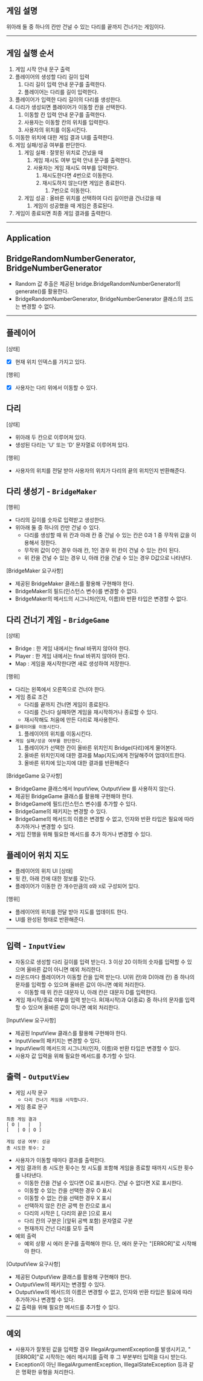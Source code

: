 ## 게임 설명

위아래 둘 중 하나의 칸만 건널 수 있는 다리를 끝까지 건너가는 게임이다.

---

## 게임 실행 순서

1. 게임 시작 안내 문구 출력
2. 플레이어의 생성할 다리 길이 입력
    1. 다리 길이 입력 안내 문구를 출력한다.
    2. 플레이어는 다리를 길이 입력한다.
3. 플레이어가 입력한 다리 길이의 다리를 생성한다.
4. 다리가 생성되면 플레이어가 이동할 칸을 선택한다.
    1. 이동할 칸 입력 안내 문구를 출력한다.
    2. 사용자는 이동할 칸의 위치를 입력한다.
    3. 사용자의 위치를 이동시킨다.
5. 이동한 위치에 대한 게임 결과 UI를 출력한다.
6. 게임 실패/성공 여부를 판단한다.
    1. 게임 실패 : 잘못된 위치로 건넜을 때
        1. 게임 재시도 여부 입력 안내 문구를 출력한다.
        2. 사용자는 게임 재시도 여부를 입력한다.
            1. 재시도한다면 4번으로 이동한다.
            2. 재시도하지 않는다면 게임은 종료한다.
                1. 7번으로 이동한다.
    2. 게임 성공 : 올바른 위치를 선택하여 다리 길이만큼 건너갔을 때
        1. 게임이 성공했을 때 게임은 종료된다.
7. 게임이 종료되면 최종 게임 결과를 출력한다.

---

## Application

## BridgeRandomNumberGenerator, BridgeNumberGenerator

- Random 값 추출은 제공된 bridge.BridgeRandomNumberGenerator의 generate()를 활용한다.
- BridgeRandomNumberGenerator, BridgeNumberGenerator 클래스의 코드는 변경할 수 없다.

---
## 플레이어
[상태]
- [x] 현재 위치 인덱스를 가지고 있다.

[행위]
- [x] 사용자는 다리 위에서 이동할 수 있다.

## 다리
[상태]
- 위아래 두 칸으로 이루어져 있다.
- 생성된 다리는 'U' 또는 'D' 문자열로 이루어져 있다.

[행위]
- 사용자의 위치를 전달 받아 사용자의 위치가 다리의 끝의 위치인지 반환해준다.

## 다리 생성기 - `BridgeMaker`

[행위]
- 다리의 길이를 숫자로 입력받고 생성한다.
- 위아래 둘 중 하나의 칸만 건널 수 있다.
    - 다리를 생성할 때 위 칸과 아래 칸 중 건널 수 있는 칸은 0과 1 중 무작위 값을 이용해서 정한다.
    - 무작위 값이 0인 경우 아래 칸, 1인 경우 위 칸이 건널 수 있는 칸이 된다.
    - 위 칸을 건널 수 있는 경우 U, 아래 칸을 건널 수 있는 경우 D값으로 나타낸다.

[BridgeMaker 요구사항]

- 제공된 BridgeMaker 클래스를 활용해 구현해야 한다.
- BridgeMaker의 필드(인스턴스 변수)를 변경할 수 없다.
- BridgeMaker의 메서드의 시그니처(인자, 이름)와 반환 타입은 변경할 수 없다.

## 다리 건너기 게임 - `BridgeGame`
[상태]
- Bridge : 한 게임 내에서는 final 바뀌지 않아야 한다.
- Player : 한 게임 내에서는 final 바뀌지 않아야 한다.
- Map : 게임을 재시작한다면 새로 생성하여 저장한다.

[행위]
- 다리는 왼쪽에서 오른쪽으로 건너야 한다.
- 게임 종료 조건
    - 다리를 끝까지 건너면 게임이 종료된다.
    - 다리를 건너다 실패하면 게임을 재시작하거나 종료할 수 있다.
    - 재시작해도 처음에 만든 다리로 재사용한다.
- `플레이어를 이동시킨다.`
    1. 플레이어의 위치를 이동시킨다.
- `게임 실패/성공 여부를 판단한다.`
    1. 플레이어가 선택한 칸이 올바른 위치인지 Bridge(다리)에게 물어본다.
    2. 올바른 위치인지에 대한 결과를 Map(지도)에게 전달해주어 업데이트한다.
    3. 올바른 위치에 있는지에 대한 결과를 반환해준다

[BridgeGame 요구사항]

- BridgeGame 클래스에서 InputView, OutputView 를 사용하지 않는다.
- 제공된 BridgeGame 클래스를 활용해 구현해야 한다.
- BridgeGame에 필드(인스턴스 변수)를 추가할 수 있다.
- BridgeGame의 패키지는 변경할 수 있다.
- BridgeGame의 메서드의 이름은 변경할 수 없고, 인자와 반환 타입은 필요에 따라 추가하거나 변경할 수 있다.
- 게임 진행을 위해 필요한 메서드를 추가 하거나 변경할 수 있다.

## 플레이어 위치 지도
- 플레이어의 위치 UI
[상태]
- 윗 칸, 아래 칸에 대한 정보를 갖는다.
- 플레이어가 이동한 칸 개수만큼의 `O`와 `X`로 구성되어 있다.

[행위]
- 플레이어의 위치를 전달 받아 지도를 업데이트 한다.
- UI를 완성된 형태로 반환해준다.

---

## 입력 - `InputView`

- 자동으로 생성할 다리 길이를 입력 받는다. 3 이상 20 이하의 숫자를 입력할 수 있으며 올바른 값이 아니면 예외 처리한다.
- 라운드마다 플레이어가 이동할 칸을 입력 받는다. U(위 칸)와 D(아래 칸) 중 하나의 문자를 입력할 수 있으며 올바른 값이 아니면 예외 처리한다.
    - 이동할 때 위 칸은 대문자 U, 아래 칸은 대문자 D를 입력한다.
- 게임 재시작/종료 여부를 입력 받는다. R(재시작)과 Q(종료) 중 하나의 문자를 입력할 수 있으며 올바른 값이 아니면 예외 처리한다.

[InputView 요구사항]

- 제공된 InputView 클래스를 활용해 구현해야 한다.
- InputView의 패키지는 변경할 수 있다.
- InputView의 메서드의 시그니처(인자, 이름)와 반환 타입은 변경할 수 있다.
- 사용자 값 입력을 위해 필요한 메서드를 추가할 수 있다.

## 출력 - `OutputView`

- 게임 시작 문구
    - `다리 건너기 게임을 시작합니다.`
- 게임 종료 문구

```
최종 게임 결과
[ O |   |   ]
[   | O | O ]

게임 성공 여부: 성공
총 시도한 횟수: 2
```

- 사용자가 이동할 때마다 결과를 출력한다.
- 게임 결과의 총 시도한 횟수는 첫 시도를 포함해 게임을 종료할 때까지 시도한 횟수를 나타낸다.
    - 이동한 칸을 건널 수 있다면 O로 표시한다. 건널 수 없다면 X로 표시한다.
    - 이동할 수 있는 칸을 선택한 경우 O 표시
    - 이동할 수 없는 칸을 선택한 경우 X 표시
    - 선택하지 않은 칸은 공백 한 칸으로 표시
    - 다리의 시작은 [, 다리의 끝은 ]으로 표시
    - 다리 칸의 구분은 |(앞뒤 공백 포함) 문자열로 구분
    - 현재까지 건넌 다리를 모두 출력
- 예외 출력
    - 예외 상황 시 에러 문구를 출력해야 한다. 단, 에러 문구는 "[ERROR]"로 시작해야 한다.

[OutputView 요구사항]

- 제공된 OutputView 클래스를 활용해 구현해야 한다.
- OutputView의 패키지는 변경할 수 있다.
- OutputView의 메서드의 이름은 변경할 수 없고, 인자와 반환 타입은 필요에 따라 추가하거나 변경할 수 있다.
- 값 출력을 위해 필요한 메서드를 추가할 수 있다.

---

## 예외

- 사용자가 잘못된 값을 입력할 경우 IllegalArgumentException를 발생시키고, "[ERROR]"로 시작하는 에러 메시지를 출력 후 그 부분부터 입력을 다시 받는다.
- Exception이 아닌 IllegalArgumentException, IllegalStateException 등과 같은 명확한 유형을 처리한다.